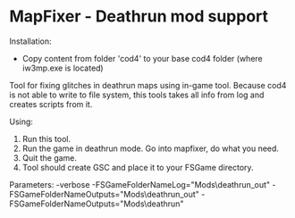 # MapFixer - Deathrun mod support

Installation:
  - Copy content from folder 'cod4' to your base cod4 folder (where iw3mp.exe is located)
  
Tool for fixing glitches in deathrun maps using in-game tool. Because cod4 is not able to write to file system, this tools takes all info from log and creates scripts from it.

Using:
1. Run this tool.
2. Run the game in deathrun mode. Go into mapfixer, do what you need.
3. Quit the game.
4. Tool should create GSC and place it to your FSGame directory.

Parameters:
-verbose 
-FSGameFolderNameLog="Mods\deathrun_out" 
-FSGameFolderNameOutputs="Mods\deathrun_out" 
-FSGameFolderNameOutputs="Mods\deathrun"
